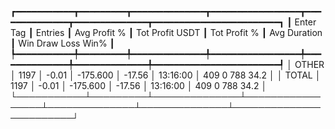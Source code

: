 ┏━━━━━━━━━━━┳━━━━━━━━━┳━━━━━━━━━━━━━━┳━━━━━━━━━━━━━━━━━┳━━━━━━━━━━━━━━┳━━━━━━━━━━━━━━┳━━━━━━━━━━━━━━━━━━━━━━━━┓
┃ Enter Tag ┃ Entries ┃ Avg Profit % ┃ Tot Profit USDT ┃ Tot Profit % ┃ Avg Duration ┃  Win  Draw  Loss  Win% ┃
┡━━━━━━━━━━━╇━━━━━━━━━╇━━━━━━━━━━━━━━╇━━━━━━━━━━━━━━━━━╇━━━━━━━━━━━━━━╇━━━━━━━━━━━━━━╇━━━━━━━━━━━━━━━━━━━━━━━━┩
│     OTHER │    1197 │        -0.01 │        -175.600 │       -17.56 │     13:16:00 │  409     0   788  34.2 │
│     TOTAL │    1197 │        -0.01 │        -175.600 │       -17.56 │     13:16:00 │  409     0   788  34.2 │
└───────────┴─────────┴──────────────┴─────────────────┴──────────────┴──────────────┴────────────────────────┘
